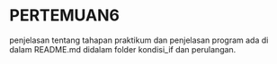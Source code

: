 # PERTEMUAN6
penjelasan tentang tahapan praktikum dan penjelasan program ada di dalam README.md didalam folder kondisi_if dan perulangan.
